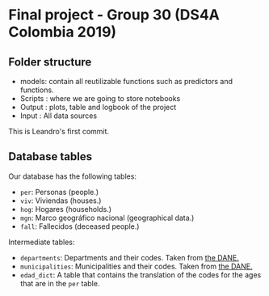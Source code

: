 # Final project - Group 30 (DS4A Colombia 2019)

## Folder structure

- models: contain all reutilizable functions such as predictors and functions. 
- Scripts : where we are going to store notebooks
- Output : plots, table and logbook of the project 
- Input : All data sources

This is Leandro's first commit.

## Database tables

Our database has the following tables:

- `per`: Personas (people.)
- `viv`: Viviendas (houses.)
- `hog`: Hogares (households.)
- `mgn`: Marco geográfico nacional (geographical data.)
- `fall`: Fallecidos (deceased people.)

Intermediate tables:

- `departments`: Departments and their codes. Taken from [the DANE.](https://geoportal.dane.gov.co/consultadivipola.html)
- `municipalities`: Municipalities and their codes. Taken from [the DANE.](https://geoportal.dane.gov.co/consultadivipola.html)
- `edad_dict`: A table that contains the translation of the codes for the ages that are in the `per` table.
